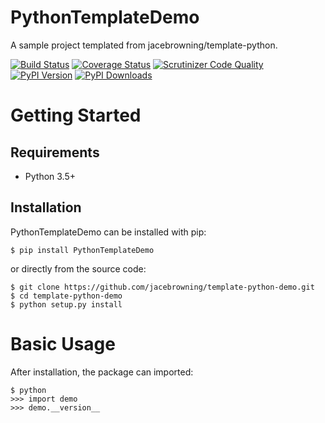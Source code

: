 # PythonTemplateDemo

A sample project templated from jacebrowning/template-python.

[![Build Status](http://img.shields.io/travis/jacebrowning/template-python-demo/master.svg)](https://travis-ci.org/jacebrowning/template-python-demo)
[![Coverage Status](http://img.shields.io/coveralls/jacebrowning/template-python-demo/master.svg)](https://coveralls.io/r/jacebrowning/template-python-demo)
[![Scrutinizer Code Quality](http://img.shields.io/scrutinizer/g/jacebrowning/template-python-demo.svg)](https://scrutinizer-ci.com/g/jacebrowning/template-python-demo/?branch=master)
[![PyPI Version](http://img.shields.io/pypi/v/PythonTemplateDemo.svg)](https://pypi.python.org/pypi/PythonTemplateDemo)
[![PyPI Downloads](http://img.shields.io/pypi/dm/PythonTemplateDemo.svg)](https://pypi.python.org/pypi/PythonTemplateDemo)

# Getting Started

## Requirements

* Python 3.5+

## Installation

PythonTemplateDemo can be installed with pip:

```
$ pip install PythonTemplateDemo
```

or directly from the source code:

```
$ git clone https://github.com/jacebrowning/template-python-demo.git
$ cd template-python-demo
$ python setup.py install
```

# Basic Usage

After installation, the package can imported:

```
$ python
>>> import demo
>>> demo.__version__
```
